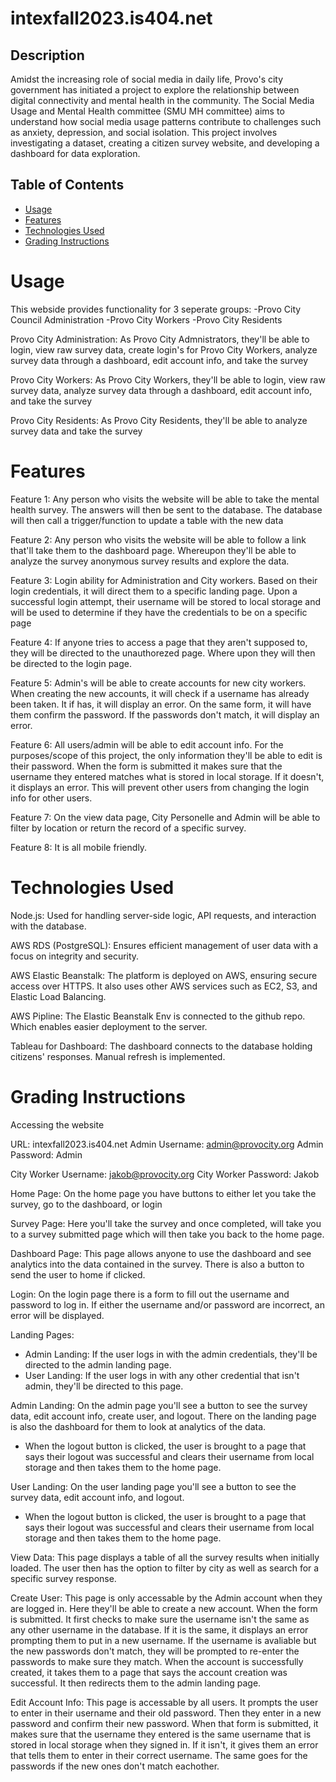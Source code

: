 # intexfall2023.is404.net

## Description

Amidst the increasing role of social media in daily life, Provo's city government has initiated a project to explore the relationship between digital connectivity and mental health in the community. The Social Media Usage and Mental Health committee (SMU MH committee) aims to understand how social media usage patterns contribute to challenges such as anxiety, depression, and social isolation. This project involves investigating a dataset, creating a citizen survey website, and developing a dashboard for data exploration.

## Table of Contents

- [Usage](#usage)
- [Features](#features)
- [Technologies Used](#technologies-used)
- [Grading Instructions](#grading-instructions)

# Usage

This webside provides functionality for 3 seperate groups:
-Provo City Council Administration
-Provo City Workers
-Provo City Residents

Provo City Administration:
As Provo City Admnistrators, they'll be able to login, view raw survey data, create login's for Provo City Workers, analyze survey data through a dashboard, edit account info, and take the survey

Provo City Workers:
As Provo City Workers, they'll be able to login, view raw survey data, analyze survey data through a dashboard, edit account info, and take the survey

Provo City Residents:
As Provo City Residents, they'll be able to analyze survey data and take the survey

# Features

Feature 1: Any person who visits the website will be able to take the mental health survey. The answers will then be sent to the database. The database will then call a trigger/function to update a table with the new data

Feature 2: Any person who visits the website will be able to follow a link that'll take them to the dashboard page. Whereupon they'll be able to analyze the survey anonymous survey results and explore the data.

Feature 3: Login ability for Administration and City workers. Based on their login credentials, it will direct them to a specific landing page. Upon a successful login attempt, their username will be stored to local storage and will be used to determine if they have the credentials to be on a specific page

Feature 4: If anyone tries to access a page that they aren't supposed to, they will be directed to the unauthorezed page. Where upon they will then be directed to the login page.

Feature 5: Admin's will be able to create accounts for new city workers. When creating the new accounts, it will check if a username has already been taken. It if has, it will display an error. On the same form, it will have them confirm the password. If the passwords don't match, it will display an error.

Feature 6: All users/admin will be able to edit account info. For the purposes/scope of this project, the only information they'll be able to edit is their password. When the form is submitted it makes sure that the username they entered matches what is stored in local storage. If it doesn't, it displays an error. This will prevent other users from changing the login info for other users.

Feature 7: On the view data page, City Personelle and Admin will be able to filter by location or return the record of a specific survey.

Feature 8: It is all mobile friendly.

# Technologies Used

Node.js: Used for handling server-side logic, API requests, and interaction with the database.

AWS RDS (PostgreSQL): Ensures efficient management of user data with a focus on integrity and security.

AWS Elastic Beanstalk: The platform is deployed on AWS, ensuring secure access over HTTPS. It also uses other AWS services such as EC2, S3, and Elastic Load Balancing.

AWS Pipline: The Elastic Beanstalk Env is connected to the github repo. Which enables easier deployment to the server.

Tableau for Dashboard: The dashboard connects to the database holding citizens' responses. Manual refresh is implemented.

# Grading Instructions

Accessing the website

URL: intexfall2023.is404.net
Admin Username: admin@provocity.org
Admin Password: Admin

City Worker Username: jakob@provocity.org
City Worker Password: Jakob

Home Page:
On the home page you have buttons to either let you take the survey, go to the dashboard, or login

Survey Page: Here you'll take the survey and once completed, will take you to a survey submitted page which will then take you back to the home page.

Dashboard Page: This page allows anyone to use the dashboard and see analytics into the data contained in the survey. There is also a button to send the user to home if clicked.

Login: On the login page there is a form to fill out the username and password to log in. If either the username and/or password are incorrect, an error will be displayed. 

Landing Pages:
 - Admin Landing: If the user logs in with the admin credentials, they'll be directed to the admin landing page.
 - User Landing: If the user logs in with any other credential that isn't admin, they'll be directed to this page.

Admin Landing: On the admin page you'll see a button to see the survey data, edit account info, create user, and logout. There on the landing page is also the dashboard for them to look at analytics of the data.
 - When the logout button is clicked, the user is brought to a page that says their logout was successful and clears their username from local storage and then takes them to the home page.

User Landing: On the user landing page you'll see a button to see the survey data, edit account info, and logout.
 - When the logout button is clicked, the user is brought to a page that says their logout was successful and clears their username from local storage and then takes them to the home page.

View Data: This page displays a table of all the survey results when initially loaded. The user then has the option to filter by city as well as search for a specific survey response.

Create User: This page is only accessable by the Admin account when they are logged in. Here they'll be able to create a new account. When the form is submitted. It first checks to make sure the username isn't the same as any other username in the database. If it is the same, it displays an error prompting them to put in a new username. If the username is avaliable but the new passwords don't match, they will be prompted to re-enter the passwords to make sure they match. When the account is successfully created, it takes them to a page that says the account creation was successful. It then redirects them to the admin landing page.

Edit Account Info: This page is accessable by all users. It prompts the user to enter in their username and their old password. Then they enter in a new password and confirm their new password. When that form is submitted, it makes sure that the username they entered is the same username that is stored in local storage when they signed in. If it isn't, it gives them an error that tells them to enter in their correct username. The same goes for the passwords if the new ones don't match eachother.


